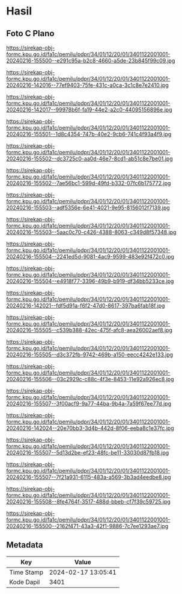 # Hasil

## Foto C Plano

https://sirekap-obj-formc.kpu.go.id/fa1c/pemilu/pdpr/34/01/12/20/01/3401122001001-20240216-155500--e291c95a-b2c8-4660-a5de-23b845f99c09.jpg

https://sirekap-obj-formc.kpu.go.id/fa1c/pemilu/pdpr/34/01/12/20/01/3401122001001-20240216-142016--77ef9403-75fe-431c-a0ca-3c1c8e7e2410.jpg

https://sirekap-obj-formc.kpu.go.id/fa1c/pemilu/pdpr/34/01/12/20/01/3401122001001-20240216-142017--99978b6f-fa19-44e2-a2c0-44095156896e.jpg

https://sirekap-obj-formc.kpu.go.id/fa1c/pemilu/pdpr/34/01/12/20/01/3401122001001-20240216-155501--1d8c4354-747b-40e2-9cb6-741c4f93a4f9.jpg

https://sirekap-obj-formc.kpu.go.id/fa1c/pemilu/pdpr/34/01/12/20/01/3401122001001-20240216-155502--dc3725c0-aa0d-46e7-8cd1-ab51c8e7be01.jpg

https://sirekap-obj-formc.kpu.go.id/fa1c/pemilu/pdpr/34/01/12/20/01/3401122001001-20240216-155502--7ae56bc1-599d-49fd-b332-07fc6b175772.jpg

https://sirekap-obj-formc.kpu.go.id/fa1c/pemilu/pdpr/34/01/12/20/01/3401122001001-20240216-155503--adf5356e-6e41-4021-9e95-8156012f7139.jpg

https://sirekap-obj-formc.kpu.go.id/fa1c/pemilu/pdpr/34/01/12/20/01/3401122001001-20240216-155503--5aac0c70-c426-4388-8063-c349d8f57348.jpg

https://sirekap-obj-formc.kpu.go.id/fa1c/pemilu/pdpr/34/01/12/20/01/3401122001001-20240216-155504--2241ed5d-9081-4ac9-9599-483e92f472c0.jpg

https://sirekap-obj-formc.kpu.go.id/fa1c/pemilu/pdpr/34/01/12/20/01/3401122001001-20240216-155504--e4918f77-3396-49b9-b919-df34bb5233ce.jpg

https://sirekap-obj-formc.kpu.go.id/fa1c/pemilu/pdpr/34/01/12/20/01/3401122001001-20240216-142021--fdf5d91a-f6f2-47d0-8617-397ba6fab18f.jpg

https://sirekap-obj-formc.kpu.go.id/fa1c/pemilu/pdpr/34/01/12/20/01/3401122001001-20240216-155505--c539b388-42ec-475f-afc8-aea26002aef8.jpg

https://sirekap-obj-formc.kpu.go.id/fa1c/pemilu/pdpr/34/01/12/20/01/3401122001001-20240216-155505--d3c372fb-9742-469b-a150-eecc4242e133.jpg

https://sirekap-obj-formc.kpu.go.id/fa1c/pemilu/pdpr/34/01/12/20/01/3401122001001-20240216-155506--03c2929c-c88c-4f3e-8453-11e92a926ec8.jpg

https://sirekap-obj-formc.kpu.go.id/fa1c/pemilu/pdpr/34/01/12/20/01/3401122001001-20240216-155507--3f00acf9-9a77-44ba-9b4a-7a59f67ee77d.jpg

https://sirekap-obj-formc.kpu.go.id/fa1c/pemilu/pdpr/34/01/12/20/01/3401122001001-20240216-142024--20e70bb3-3d4b-442d-8f06-eeba8c1e37fc.jpg

https://sirekap-obj-formc.kpu.go.id/fa1c/pemilu/pdpr/34/01/12/20/01/3401122001001-20240216-155507--5d13d2be-ef23-48fc-be11-33030d87fb18.jpg

https://sirekap-obj-formc.kpu.go.id/fa1c/pemilu/pdpr/34/01/12/20/01/3401122001001-20240216-155507--7f21a931-6115-483a-a569-3b3ad4eedbe8.jpg

https://sirekap-obj-formc.kpu.go.id/fa1c/pemilu/pdpr/34/01/12/20/01/3401122001001-20240216-155508--8fe4764f-3517-488d-bbeb-cf7f39c59725.jpg

https://sirekap-obj-formc.kpu.go.id/fa1c/pemilu/pdpr/34/01/12/20/01/3401122001001-20240216-155500--2162f471-43a3-42f1-9886-7c7ee1293ae7.jpg


## Metadata

| Key        | Value               |
| ---------- | ------------------- |
| Time Stamp | 2024-02-17 13:05:41 |
| Kode Dapil | 3401                |



